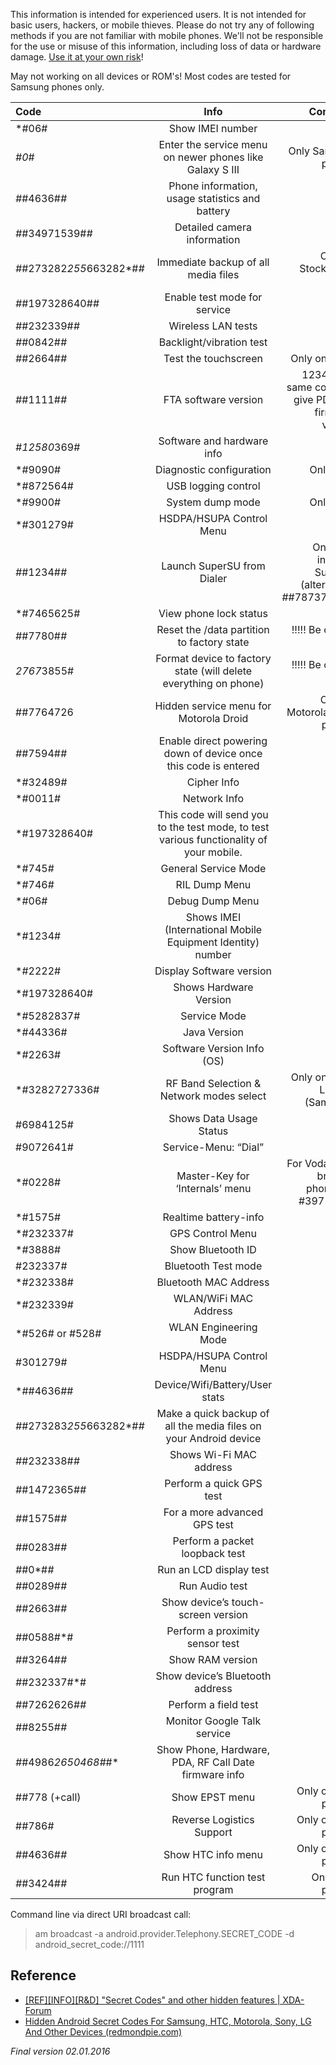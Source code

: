 This information is intended for experienced users. It is not intended for basic users, hackers, or mobile thieves. Please do not try any of following methods if you are not familiar with mobile phones. We'll not be responsible for the use or misuse of this information, including loss of data or hardware damage. <ins>Use it at your own risk</ins>!

May not working on all devices or ROM's! Most codes are tested for Samsung phones only.


| Code | Info | Comment  |
| :--- | :----: | ----: |
| *#06# | Show IMEI number | / |
| *#0*# |  Enter the service menu on newer phones like Galaxy S III | Only Samsung phones |
| *#*#4636#*#* | Phone information, usage statistics and battery | / |
| *#*#34971539#*#* | Detailed camera information | / |
| *#*#273282*255*663282*#*#* | Immediate backup of all media files | Only on Stock/AOSP ROM's|
| *#*#197328640#*#* | Enable test mode for service | / |
| *#*#232339#*#* | Wireless LAN tests | / |
| *#*#0842#*#* | Backlight/vibration test | / |
| *#*#2664#*#* | Test the touchscreen | Only on AOSP |
| *#*#1111#*#* | FTA software version | 1234 in the same code will give PDA and firmware version |
| *#12580*369# | Software and hardware info | / |
| *#9090# | Diagnostic configuration | Only OEM |
| *#872564# | USB logging control | / |
| *#9900# | System dump mode | Only OEM |
| *#301279# | HSDPA/HSUPA Control Menu | / |
| *#*#1234#*#* | Launch SuperSU from Dialer | Only with installed SuperSU (alternative: *#*#7873778#*#*) |
| *#7465625# | View phone lock status | / |
| *#*#7780#*#* | Reset the /data partition to factory state  | !!!!! Be careful !!!!! |
| *2767*3855# | Format device to factory state (will delete everything on phone) | !!!!! Be careful !!!!! |
| ##7764726 | Hidden service menu for Motorola Droid | Only on Motorola Droid phones |
| *#*#7594#*#* | Enable direct powering down of device once this code is entered | / |
| *#32489# | Cipher Info | / |
| *#0011# | Network Info | / |
| *#197328640# | This code will send you to the test mode, to test various functionality of your mobile. | / |
| *#745# | General Service Mode | / |
| *#746# | RIL Dump Menu | / |
| *#06#  | Debug Dump Menu | / |
| *#1234#  | Shows IMEI (International Mobile Equipment Identity) number | / |
| *#2222#  | Display Software version | / |
| *#197328640#  | Shows Hardware Version | / |
| *#5282837# | Service Mode | / |
| *#44336# | Java Version | / |
| *#2263# | Software Version Info (OS) | / |
| *#3282727336# | RF Band Selection & Network modes select | Only on Stock Lollipop (Samsung) |
| #6984125# | Shows Data Usage Status| / |
| #9072641#  | Service-Menu: “Dial” | / |
| *#0228# | Master-Key for ‘Internals’ menu | For Vodafone-branded phones try #3971258# |
| *#1575# | Realtime battery-info | / |
| *#232337# | GPS Control Menu | / |
| *#3888# | Show Bluetooth ID | / |
| #232337#  | Bluetooth Test mode | / |
| *#232338# | Bluetooth MAC Address | / |
| *#232339# | WLAN/WiFi MAC Address | / |
| *#526# or #528# | WLAN Engineering Mode | / |
| #301279# | HSDPA/HSUPA Control Menu | / |
| *##4636## | Device/Wifi/Battery/User stats | / |
| *#*#273283*255*663282*#*#* | Make a quick backup of all the media files on your Android device | / |
| *#*#232338#*#* | Shows Wi-Fi MAC address | / |
| *#*#1472365#*#* | Perform a quick GPS test | / |
| *#*#1575#*#* | For a more advanced GPS test | / |
| *#*#0283#*#* | Perform a packet loopback test | / |
| *#*#0*#*#* | Run an LCD display test | / |
| *#*#0289#*#* | Run Audio test | / |
| *#*#2663#*#* | Show device’s touch-screen version | / |
| *#*#0588#*# | Perform a proximity sensor test | / |
| *#*#3264#*#* | Show RAM version | / |
| *#*#232337#*# | Show device’s Bluetooth address | / |
| *#*#7262626#*#* | Perform a field test | / |
| *#*#8255#*#* | Monitor Google Talk service | / |
| *#*#4986*2650468#*#* | Show Phone, Hardware, PDA, RF Call Date firmware info | / |
| ##778 (+call) | Show EPST menu | Only on HTC phones |
| ##786# | Reverse Logistics Support | Only on HTC phones |
| *#*#4636#*#* | Show HTC info menu | Only on HTC phones |
| *#*#3424#*#* | Run HTC function test program | Only HTC phones |

Command line via direct URI broadcast call: <br>
> am broadcast -a android.provider.Telephony.SECRET_CODE -d android_secret_code://1111


## Reference
* [[REF][INFO][R&D] "Secret Codes" and other hidden features | XDA-Forum](http://forum.xda-developers.com/showthread.php?t=1687249)
* [Hidden Android Secret Codes For Samsung, HTC, Motorola, Sony, LG And Other Devices (redmondpie.com)](http://www.redmondpie.com/hidden-android-secret-codes-for-samsung-htc-motorola-sony-lg-and-other-devices/#)

_Final version 02.01.2016_